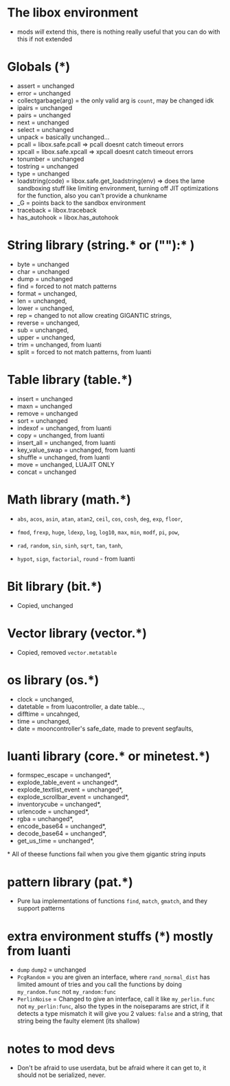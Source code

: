 # The libox environment
- mods *will* extend this, there is nothing really useful that you can do with this if not extended

# Globals (*)
- assert = unchanged
- error = unchanged
- collectgarbage(arg) = the only valid arg is `count`, may be changed idk
- ipairs = unchanged
- pairs = unchanged
- next = unchanged
- select = unchanged
- unpack = basically unchanged...
- pcall = libox.safe.pcall => pcall doesnt catch timeout errors
- xpcall = libox.safe.xpcall => xpcall doesnt catch timeout errors
- tonumber = unchanged
- tostring = unchanged
- type = unchanged
- loadstring(code) = libox.safe.get_loadstring(env) => does the lame sandboxing stuff like limiting environment, turning off JIT optimizations for the function, also you can't provide a chunkname
- _G = points back to the sandbox environment
- traceback = libox.traceback
- has_autohook = libox.has_autohook

# String library (string.* or (""):* )

- byte = unchanged
- char = unchanged
- dump = unchanged
- find = forced to not match patterns
- format = unchanged,
- len = unchanged,
- lower = unchanged,
- rep = changed to not allow creating GIGANTIC strings,
- reverse = unchanged,
- sub = unchanged,
- upper = unchanged,
- trim = unchanged, from luanti
- split = forced to not match patterns, from luanti

# Table library (table.*)

- insert = unchanged
- maxn = unchanged
- remove = unchanged
- sort = unchanged
- indexof = unchanged, from luanti
- copy = unchanged, from luanti
- insert_all = unchanged, from luanti
- key_value_swap = unchanged, from luanti
- shuffle = unchanged, from luanti
- move = unchanged, LUAJIT ONLY
- concat = unchanged

# Math library (math.*)

- `abs`, `acos`, `asin`, `atan`, `atan2`, `ceil`, `cos`, `cosh`, `deg`, `exp`, `floor`,
- `fmod`, `frexp`, `huge`, `ldexp`, `log`, `log10`, `max`, `min`, `modf`, `pi`, `pow`,
- `rad`, `random`, `sin`, `sinh`, `sqrt`, `tan`, `tanh`,

-  `hypot`, `sign`, `factorial`, `round`  - from luanti

# Bit library (bit.*)
- Copied, unchanged

# Vector library (vector.*)
- Copied, removed `vector.metatable`

# os library (os.*)

- clock = unchanged,
- datetable = from luacontroller, a date table...,
- difftime = uncahnged,
- time = unchanged,
- date = mooncontroller's safe_date, made to prevent segfaults,


# luanti library (core.* or minetest.*)

- formspec_escape = unchanged*,
- explode_table_event = unchanged*,
- explode_textlist_event = unchanged*,
- explode_scrollbar_event = unchanged*,
- inventorycube = unchanged*,
- urlencode = unchanged*,
- rgba = unchanged*,
- encode_base64 = unchanged*,
- decode_base64 = unchanged*,
- get_us_time = unchanged*,

\* All of theese functions fail when you give them gigantic string inputs

# pattern library (pat.*)
- Pure lua implementations of functions `find`, `match`, `gmatch`, and they support patterns
# extra environment stuffs (*) mostly from luanti
- `dump` `dump2` = unchanged
- `PcgRandom` = you are given an interface, where `rand_normal_dist` has limited amount of tries and you call the functions by doing `my_random.func` not `my_random:func`
- `PerlinNoise` = Changed to give an interface, call it like `my_perlin.func` not `my_perlin:func`, also the types in the noiseparams are strict, if it detects a type mismatch it will give you 2 values: `false` and a string, that string being the faulty element (its shallow)

# notes to mod devs
- Don't be afraid to use userdata, but be afraid where it can get to, it should not be serialized, never.
